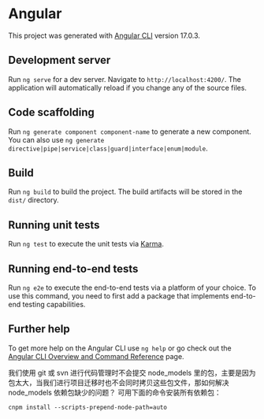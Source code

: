 # Angular

This project was generated with [Angular CLI](https://github.com/angular/angular-cli) version 17.0.3.

## Development server

Run `ng serve` for a dev server. Navigate to `http://localhost:4200/`. The application will automatically reload if you change any of the source files.

## Code scaffolding

Run `ng generate component component-name` to generate a new component. You can also use `ng generate directive|pipe|service|class|guard|interface|enum|module`.

## Build

Run `ng build` to build the project. The build artifacts will be stored in the `dist/` directory.

## Running unit tests

Run `ng test` to execute the unit tests via [Karma](https://karma-runner.github.io).

## Running end-to-end tests

Run `ng e2e` to execute the end-to-end tests via a platform of your choice. To use this command, you need to first add a package that implements end-to-end testing capabilities.

## Further help

To get more help on the Angular CLI use `ng help` or go check out the [Angular CLI Overview and Command Reference](https://angular.io/cli) page.

我们使用 git 或 svn 进行代码管理时不会提交 node_models 里的包，主要是因为包太大，当我们进行项目迁移时也不会同时拷贝这些包文件，那如何解决 node_models 依赖包缺少的问题？
可用下面的命令安装所有依赖包：

```cnpm install --scripts-prepend-node-path=auto```